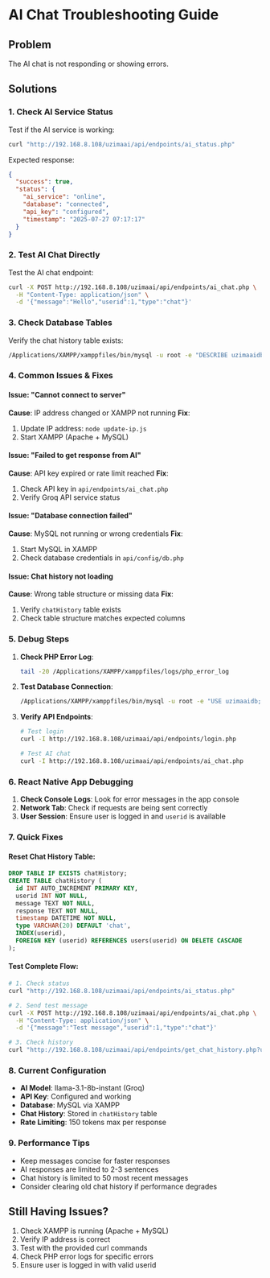 # AI Chat Troubleshooting Guide

## Problem
The AI chat is not responding or showing errors.

## Solutions

### 1. Check AI Service Status
Test if the AI service is working:
```bash
curl "http://192.168.8.108/uzimaai/api/endpoints/ai_status.php"
```

Expected response:
```json
{
  "success": true,
  "status": {
    "ai_service": "online",
    "database": "connected", 
    "api_key": "configured",
    "timestamp": "2025-07-27 07:17:17"
  }
}
```

### 2. Test AI Chat Directly
Test the AI chat endpoint:
```bash
curl -X POST http://192.168.8.108/uzimaai/api/endpoints/ai_chat.php \
  -H "Content-Type: application/json" \
  -d '{"message":"Hello","userid":1,"type":"chat"}'
```

### 3. Check Database Tables
Verify the chat history table exists:
```bash
/Applications/XAMPP/xamppfiles/bin/mysql -u root -e "DESCRIBE uzimaaidb.chatHistory;"
```

### 4. Common Issues & Fixes

#### Issue: "Cannot connect to server"
**Cause**: IP address changed or XAMPP not running
**Fix**: 
1. Update IP address: `node update-ip.js`
2. Start XAMPP (Apache + MySQL)

#### Issue: "Failed to get response from AI"
**Cause**: API key expired or rate limit reached
**Fix**: 
1. Check API key in `api/endpoints/ai_chat.php`
2. Verify Groq API service status

#### Issue: "Database connection failed"
**Cause**: MySQL not running or wrong credentials
**Fix**: 
1. Start MySQL in XAMPP
2. Check database credentials in `api/config/db.php`

#### Issue: Chat history not loading
**Cause**: Wrong table structure or missing data
**Fix**: 
1. Verify `chatHistory` table exists
2. Check table structure matches expected columns

### 5. Debug Steps

1. **Check PHP Error Log**:
   ```bash
   tail -20 /Applications/XAMPP/xamppfiles/logs/php_error_log
   ```

2. **Test Database Connection**:
   ```bash
   /Applications/XAMPP/xamppfiles/bin/mysql -u root -e "USE uzimaaidb; SELECT COUNT(*) FROM chatHistory;"
   ```

3. **Verify API Endpoints**:
   ```bash
   # Test login
   curl -I http://192.168.8.108/uzimaai/api/endpoints/login.php
   
   # Test AI chat
   curl -I http://192.168.8.108/uzimaai/api/endpoints/ai_chat.php
   ```

### 6. React Native App Debugging

1. **Check Console Logs**: Look for error messages in the app console
2. **Network Tab**: Check if requests are being sent correctly
3. **User Session**: Ensure user is logged in and `userid` is available

### 7. Quick Fixes

#### Reset Chat History Table:
```sql
DROP TABLE IF EXISTS chatHistory;
CREATE TABLE chatHistory (
  id INT AUTO_INCREMENT PRIMARY KEY,
  userid INT NOT NULL,
  message TEXT NOT NULL,
  response TEXT NOT NULL,
  timestamp DATETIME NOT NULL,
  type VARCHAR(20) DEFAULT 'chat',
  INDEX(userid),
  FOREIGN KEY (userid) REFERENCES users(userid) ON DELETE CASCADE
);
```

#### Test Complete Flow:
```bash
# 1. Check status
curl "http://192.168.8.108/uzimaai/api/endpoints/ai_status.php"

# 2. Send test message
curl -X POST http://192.168.8.108/uzimaai/api/endpoints/ai_chat.php \
  -H "Content-Type: application/json" \
  -d '{"message":"Test message","userid":1,"type":"chat"}'

# 3. Check history
curl "http://192.168.8.108/uzimaai/api/endpoints/get_chat_history.php?userId=1"
```

### 8. Current Configuration
- **AI Model**: llama-3.1-8b-instant (Groq)
- **API Key**: Configured and working
- **Database**: MySQL via XAMPP
- **Chat History**: Stored in `chatHistory` table
- **Rate Limiting**: 150 tokens max per response

### 9. Performance Tips
- Keep messages concise for faster responses
- AI responses are limited to 2-3 sentences
- Chat history is limited to 50 most recent messages
- Consider clearing old chat history if performance degrades

## Still Having Issues?
1. Check XAMPP is running (Apache + MySQL)
2. Verify IP address is correct
3. Test with the provided curl commands
4. Check PHP error logs for specific errors
5. Ensure user is logged in with valid userid 